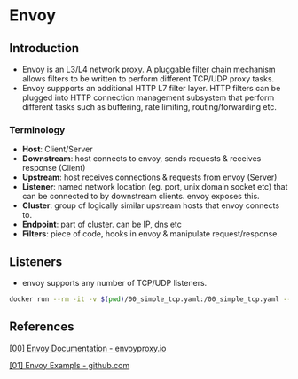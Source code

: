 # Envoy

## Introduction

- Envoy is an L3/L4 network proxy. A pluggable filter chain mechanism allows filters to be written to perform different TCP/UDP proxy tasks.
- Envoy suppports an additional HTTP L7 filter layer. HTTP filters can be plugged into HTTP connection management subsystem that perform different tasks such as buffering, rate limiting, routing/forwarding etc.

### Terminology

- **Host**: Client/Server
- **Downstream**: host connects to envoy, sends requests & receives response (Client)
- **Upstream**: host receives connections & requests from envoy (Server)
- **Listener**: named network location (eg. port, unix domain socket etc) that can be connected to by downstream clients. envoy exposes this.
- **Cluster**: group of logically similar upstream hosts that envoy connects to.
- **Endpoint**: part of cluster. can be IP, dns etc
- **Filters**: piece of code, hooks in envoy & manipulate request/response.

## Listeners

- envoy supports any number of TCP/UDP listeners.

```sh
docker run --rm -it -v $(pwd)/00_simple_tcp.yaml:/00_simple_tcp.yaml --network host envoyproxy/envoy:tools-dev -c /00_simple_tcp.yaml -l debug
```

## References

[[00] Envoy Documentation - envoyproxy.io](https://www.envoyproxy.io/docs/envoy/latest/)

[[01] Envoy Exampls - github.com](https://github.com/envoyproxy/envoy/tree/main/examples)

